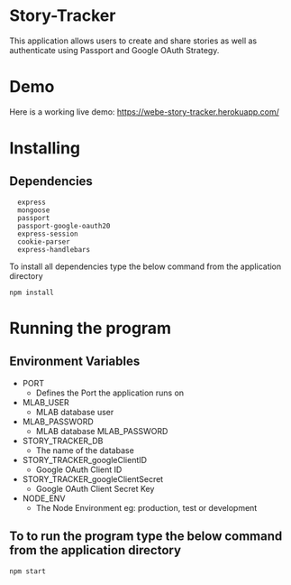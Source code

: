 # Story-Tracker

This application allows users to create and share stories as well as authenticate using Passport and Google OAuth Strategy.

# Demo

Here is a working live demo: https://webe-story-tracker.herokuapp.com/


# Installing
## Dependencies
```
  express
  mongoose
  passport
  passport-google-oauth20
  express-session
  cookie-parser
  express-handlebars

```

To install all dependencies type the below command from the application directory

```
npm install

```
# Running the program

## Environment Variables
- PORT
  - Defines the Port the application runs on
- MLAB_USER
  - MLAB database user
- MLAB_PASSWORD
  - MLAB database MLAB_PASSWORD
- STORY_TRACKER_DB
  - The name of the database
- STORY_TRACKER_googleClientID
  - Google OAuth Client ID
- STORY_TRACKER_googleClientSecret
  - Google OAuth Client Secret Key
- NODE_ENV
  - The Node Environment eg: production, test or development



## To to run the program type the below command from the application directory

```
npm start

```
